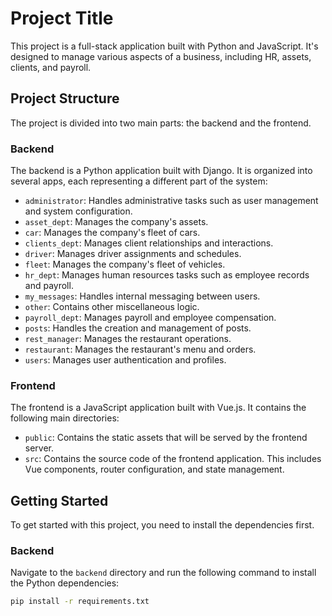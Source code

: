# Project Title

This project is a full-stack application built with Python and JavaScript. It's designed to manage various aspects of a business, including HR, assets, clients, and payroll.

## Project Structure

The project is divided into two main parts: the backend and the frontend.

### Backend

The backend is a Python application built with Django. It is organized into several apps, each representing a different part of the system:

- `administrator`: Handles administrative tasks such as user management and system configuration.
- `asset_dept`: Manages the company's assets.
- `car`: Manages the company's fleet of cars.
- `clients_dept`: Manages client relationships and interactions.
- `driver`: Manages driver assignments and schedules.
- `fleet`: Manages the company's fleet of vehicles.
- `hr_dept`: Manages human resources tasks such as employee records and payroll.
- `my_messages`: Handles internal messaging between users.
- `other`: Contains other miscellaneous logic.
- `payroll_dept`: Manages payroll and employee compensation.
- `posts`: Handles the creation and management of posts.
- `rest_manager`: Manages the restaurant operations.
- `restaurant`: Manages the restaurant's menu and orders.
- `users`: Manages user authentication and profiles.

### Frontend

The frontend is a JavaScript application built with Vue.js. It contains the following main directories:

- `public`: Contains the static assets that will be served by the frontend server.
- `src`: Contains the source code of the frontend application. This includes Vue components, router configuration, and state management.

## Getting Started

To get started with this project, you need to install the dependencies first.

### Backend

Navigate to the `backend` directory and run the following command to install the Python dependencies:

```sh
pip install -r requirements.txt